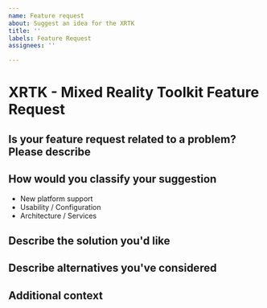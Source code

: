 ```yaml
---
name: Feature request
about: Suggest an idea for the XRTK
title: ''
labels: Feature Request
assignees: ''

---
```

# XRTK - Mixed Reality Toolkit Feature Request

## Is your feature request related to a problem? Please describe

<!--
Please provide a clear and concise description of what the problem is.
E.g. I'm always frustrated when [...]
-->

## How would you classify your suggestion

<!--
What type of enhancement is it, e.g:
-->

- New platform support
- Usability / Configuration
- Architecture / Services

## Describe the solution you'd like

<!--
A clear and concise description of what you want to happen.
-->

## Describe alternatives you've considered

<!--
A clear and concise description of any alternative solutions or features you've considered.
-->

## Additional context

<!--
Add any other context or screenshots about the feature request here.
-->